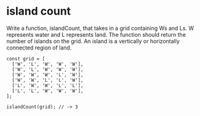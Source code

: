 # island count

Write a function, islandCount, that takes in a grid containing Ws and Ls. W represents water and L represents land. The function should return the number of islands on the grid. An island is a vertically or horizontally connected region of land.

```
const grid = [
  ['W', 'L', 'W', 'W', 'W'],
  ['W', 'L', 'W', 'W', 'W'],
  ['W', 'W', 'W', 'L', 'W'],
  ['W', 'W', 'L', 'L', 'W'],
  ['L', 'W', 'W', 'L', 'L'],
  ['L', 'L', 'W', 'W', 'W'],
];

islandCount(grid); // -> 3
```
